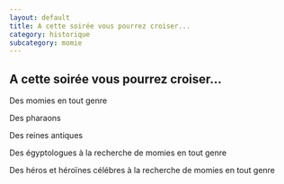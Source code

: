 ```yaml
---
layout: default
title: A cette soirée vous pourrez croiser...
category: historique
subcategory: momie
---
```


## A cette soirée vous pourrez croiser...

Des momies en tout genre

Des pharaons

Des reines antiques

Des égyptologues à la recherche de momies en tout genre

Des héros et héroïnes célébres à la recherche de momies en tout genre
